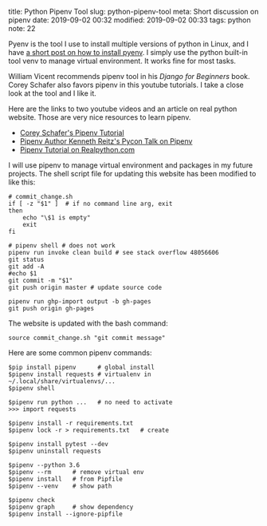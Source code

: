 title: Python Pipenv Tool
slug: python-pipenv-tool
meta: Short discussion on pipenv
date: 2019-09-02 00:32
modified: 2019-09-02 00:33
tags: python
note: 22
 

Pyenv is the tool I use to install multiple versions of python in Linux, and I have 
[a short post on how to install pyenv]({filename}pyenv-python-tool.md). I simply 
use the python built-in tool venv to manage virtual environment. It works fine 
for most tasks. 

William Vicent recommends pipenv tool in his *Django for Beginners* book. Corey Schafer also 
favors pipenv in this youtube tutorials. I take a close look at the tool and I like it. 

Here are the links to two youtube videos and an article on real python website. 
Those are very nice resources to learn pipenv. 

* [Corey Schafer's Pipenv Tutorial](https://youtu.be/zDYL22QNiWk)
* [Pipenv Author Kenneth Reitz's Pycon Talk on Pipenv](https://youtu.be/GBQAKldqgZs)
* [Pipenv Tutorial on Realpython.com](https://realpython.com/pipenv-guide/) 

I will use pipenv to manage virtual environment and packages in my future projects. 
The shell script file for updating this website has been modified to like this:

```
# commit_change.sh
if [ -z "$1" ]  # if no command line arg, exit
then
    echo "\$1 is empty"
    exit
fi

# pipenv shell # does not work
pipenv run invoke clean build # see stack overflow 48056606
git status
git add -A
#echo $1
git commit -m "$1"
git push origin master # update source code

pipenv run ghp-import output -b gh-pages
git push origin gh-pages

```

The website is updated with the bash command:

```
source commit_change.sh "git commit message"
```

Here are some common pipenv commands:

```
$pip install pipenv      # global install
$pipenv install requests # virtualenv in ~/.local/share/virtualenvs/...
$pipenv shell

$pipenv run python ...   # no need to activate
>>> import requests

$pipenv install -r requirements.txt
$pipenv lock -r > requirements.txt   # create

$pipenv install pytest --dev
$pipenv uninstall requests

$pipenv --python 3.6
$pipenv --rm      # remove virtual env
$pipenv install   # from Pipfile
$pipenv --venv    # show path

$pipenv check
$pipenv graph     # show dependency
$pipenv install --ignore-pipfile
```
